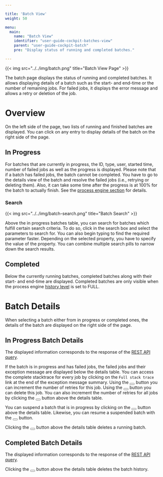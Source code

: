 ```yaml
---

title: 'Batch View'
weight: 50

menu:
  main:
    name: "Batch View"
    identifier: "user-guide-cockpit-batches-view"
    parent: "user-guide-cockpit-batch"
    pre: "Display status of running and completed batches."

---
```


{{< img src="../../img/batch.png" title="Batch View Page" >}}

The batch page displays the status of running and completed batches. It allows displaying details of a batch such as the start- and end-time or the number of remaining jobs. For failed jobs, it displays the error message and allows a retry or deletion of the job.

# Overview

On the left side of the page, two lists of running and finished batches are displayed. You can click on any entry to display details of the batch on the right side of the page.

## In Progress

For batches that are currently in progress, the ID, type, user, started time, number of failed jobs as well as the progress is displayed.
Please note that if a batch has failed jobs, the batch cannot be completed.
You have to go to the details view of the batch and resolve the failed jobs (i.e., retrying or deleting them).
Also, it can take some time after the progress is at 100% for the batch to actually finish.
See the [process engine section](../../user-guide/process-engine/batch.md) for details.

### Search

{{< img src="../../img/batch-search.png" title="Batch Search" >}}

Above the in progress batches table, you can search for batches which fulfill certain search criteria.
To do so, click in the search box and select the parameters to search for.
You can also begin typing to find the required parameter faster.
Depending on the selected property, you have to specify the value of the property.
You can combine multiple search pills to narrow down the search results.

## Completed

Below the currently running batches, completed batches along with their start- and end-time are displayed. Completed batches are only visible when the process engine [history level](../../user-guide/process-engine/history.md#choose-a-history-level">}}) is set to FULL.

# Batch Details

When selecting a batch either from in progress or completed ones, the details of the batch are displayed on the right side of the page.

## In Progress Batch Details

The displayed information corresponds to the response of the [REST API query](../../reference/rest/batch/get-statistics-query.md#result).

If the batch is in progress and has failed jobs, the failed jobs and their exception message are displayed below the details table. You can access the complete stacktrace for every job by clicking on the `Full stack trace` link at the end of the exception message summary. Using the <button class="btn btn-xs"><i class="glyphicon glyphicon-repeat"></i></button> button you can increment the number of retries for this job. Using the <button class="btn btn-xs"><i class="glyphicon glyphicon-trash"></i></button> button you can delete this job. You can also increment the number of retries for all jobs by clicking the <button class="btn btn-xs"><i class="glyphicon glyphicon-repeat"></i></button> button above the details table.

You can suspend a batch that is in progress by clicking on the <button class="btn btn-xs"><i class="glyphicon glyphicon-pause"></i></button> button above the details table. Likewise, you can resume a suspended batch with the <button class="btn btn-xs"><i class="glyphicon glyphicon-play"></i></button> button.

Clicking the <button class="btn btn-xs btn-danger"><i class="glyphicon glyphicon-trash"></i></button> button above the details table deletes a running batch.

## Completed Batch Details

The displayed information corresponds to the response of the [REST API query](../../reference/rest/history/batch/get.md#result).

Clicking the <button class="btn btn-xs btn-danger"><i class="glyphicon glyphicon-trash"></i></button> button above the details table deletes the batch history.